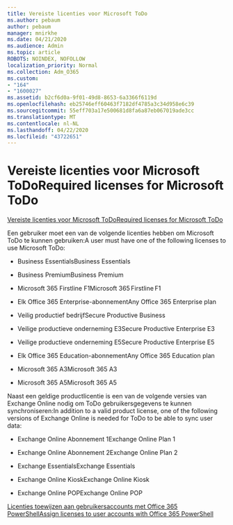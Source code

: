 ```yaml
---
title: Vereiste licenties voor Microsoft ToDo
ms.author: pebaum
author: pebaum
manager: mnirkhe
ms.date: 04/21/2020
ms.audience: Admin
ms.topic: article
ROBOTS: NOINDEX, NOFOLLOW
localization_priority: Normal
ms.collection: Adm_O365
ms.custom:
- "164"
- "1600027"
ms.assetid: b2cf6d0a-9f01-49d8-8653-6a3366f6119d
ms.openlocfilehash: eb25746eff60463f7182df4785a3c34d958e6c39
ms.sourcegitcommit: 55eff703a17e500681d8fa6a87eb067019ade3cc
ms.translationtype: MT
ms.contentlocale: nl-NL
ms.lasthandoff: 04/22/2020
ms.locfileid: "43722651"
---
```

# <a name="required-licenses-for-microsoft-todo"></a><span data-ttu-id="8bb21-102">Vereiste licenties voor Microsoft ToDo</span><span class="sxs-lookup"><span data-stu-id="8bb21-102">Required licenses for Microsoft ToDo</span></span>

[<span data-ttu-id="8bb21-103">Vereiste licenties voor Microsoft ToDo</span><span class="sxs-lookup"><span data-stu-id="8bb21-103">Required licenses for Microsoft ToDo</span></span>](https://support.office.com/article/381e9d1b-c500-49b5-973e-890fd86528d7.aspx)
  
<span data-ttu-id="8bb21-104">Een gebruiker moet een van de volgende licenties hebben om Microsoft ToDo te kunnen gebruiken:</span><span class="sxs-lookup"><span data-stu-id="8bb21-104">A user must have one of the following licenses to use Microsoft ToDo:</span></span>
  
- <span data-ttu-id="8bb21-105">Business Essentials</span><span class="sxs-lookup"><span data-stu-id="8bb21-105">Business Essentials</span></span>

- <span data-ttu-id="8bb21-106">Business Premium</span><span class="sxs-lookup"><span data-stu-id="8bb21-106">Business Premium</span></span>

- <span data-ttu-id="8bb21-107">Microsoft 365 Firstline F1</span><span class="sxs-lookup"><span data-stu-id="8bb21-107">Microsoft 365 Firstline F1</span></span>

- <span data-ttu-id="8bb21-108">Elk Office 365 Enterprise-abonnement</span><span class="sxs-lookup"><span data-stu-id="8bb21-108">Any Office 365 Enterprise plan</span></span>

- <span data-ttu-id="8bb21-109">Veilig productief bedrijf</span><span class="sxs-lookup"><span data-stu-id="8bb21-109">Secure Productive Business</span></span>

- <span data-ttu-id="8bb21-110">Veilige productieve onderneming E3</span><span class="sxs-lookup"><span data-stu-id="8bb21-110">Secure Productive Enterprise E3</span></span>

- <span data-ttu-id="8bb21-111">Veilige productieve onderneming E5</span><span class="sxs-lookup"><span data-stu-id="8bb21-111">Secure Productive Enterprise E5</span></span>

- <span data-ttu-id="8bb21-112">Elk Office 365 Education-abonnement</span><span class="sxs-lookup"><span data-stu-id="8bb21-112">Any Office 365 Education plan</span></span>

- <span data-ttu-id="8bb21-113">Microsoft 365 A3</span><span class="sxs-lookup"><span data-stu-id="8bb21-113">Microsoft 365 A3</span></span>

- <span data-ttu-id="8bb21-114">Microsoft 365 A5</span><span class="sxs-lookup"><span data-stu-id="8bb21-114">Microsoft 365 A5</span></span>

<span data-ttu-id="8bb21-115">Naast een geldige productlicentie is een van de volgende versies van Exchange Online nodig om ToDo gebruikersgegevens te kunnen synchroniseren:</span><span class="sxs-lookup"><span data-stu-id="8bb21-115">In addition to a valid product license, one of the following versions of Exchange Online is needed for ToDo to be able to sync user data:</span></span>
  
- <span data-ttu-id="8bb21-116">Exchange Online Abonnement 1</span><span class="sxs-lookup"><span data-stu-id="8bb21-116">Exchange Online Plan 1</span></span>

- <span data-ttu-id="8bb21-117">Exchange Online Abonnement 2</span><span class="sxs-lookup"><span data-stu-id="8bb21-117">Exchange Online Plan 2</span></span>

- <span data-ttu-id="8bb21-118">Exchange Essentials</span><span class="sxs-lookup"><span data-stu-id="8bb21-118">Exchange Essentials</span></span>

- <span data-ttu-id="8bb21-119">Exchange Online Kiosk</span><span class="sxs-lookup"><span data-stu-id="8bb21-119">Exchange Online Kiosk</span></span>

- <span data-ttu-id="8bb21-120">Exchange Online POP</span><span class="sxs-lookup"><span data-stu-id="8bb21-120">Exchange Online POP</span></span>

[<span data-ttu-id="8bb21-121">Licenties toewijzen aan gebruikersaccounts met Office 365 PowerShell</span><span class="sxs-lookup"><span data-stu-id="8bb21-121">Assign licenses to user accounts with Office 365 PowerShell</span></span>](https://docs.microsoft.com/office365/enterprise/powershell/assign-licenses-to-user-accounts-with-office-365-powershell )
  